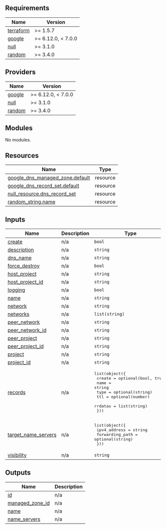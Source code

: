 <!-- BEGIN_TF_DOCS -->
## Requirements

| Name | Version |
|------|---------|
| <a name="requirement_terraform"></a> [terraform](#requirement\_terraform) | >= 1.5.7 |
| <a name="requirement_google"></a> [google](#requirement\_google) | >= 6.12.0, < 7.0.0 |
| <a name="requirement_null"></a> [null](#requirement\_null) | >= 3.1.0 |
| <a name="requirement_random"></a> [random](#requirement\_random) | >= 3.4.0 |

## Providers

| Name | Version |
|------|---------|
| <a name="provider_google"></a> [google](#provider\_google) | >= 6.12.0, < 7.0.0 |
| <a name="provider_null"></a> [null](#provider\_null) | >= 3.1.0 |
| <a name="provider_random"></a> [random](#provider\_random) | >= 3.4.0 |

## Modules

No modules.

## Resources

| Name | Type |
|------|------|
| [google_dns_managed_zone.default](https://registry.terraform.io/providers/hashicorp/google/latest/docs/resources/dns_managed_zone) | resource |
| [google_dns_record_set.default](https://registry.terraform.io/providers/hashicorp/google/latest/docs/resources/dns_record_set) | resource |
| [null_resource.dns_record_set](https://registry.terraform.io/providers/hashicorp/null/latest/docs/resources/resource) | resource |
| [random_string.name](https://registry.terraform.io/providers/hashicorp/random/latest/docs/resources/string) | resource |

## Inputs

| Name | Description | Type | Default | Required |
|------|-------------|------|---------|:--------:|
| <a name="input_create"></a> [create](#input\_create) | n/a | `bool` | `true` | no |
| <a name="input_description"></a> [description](#input\_description) | n/a | `string` | `null` | no |
| <a name="input_dns_name"></a> [dns\_name](#input\_dns\_name) | n/a | `string` | n/a | yes |
| <a name="input_force_destroy"></a> [force\_destroy](#input\_force\_destroy) | n/a | `bool` | `false` | no |
| <a name="input_host_project"></a> [host\_project](#input\_host\_project) | n/a | `string` | `null` | no |
| <a name="input_host_project_id"></a> [host\_project\_id](#input\_host\_project\_id) | n/a | `string` | `null` | no |
| <a name="input_logging"></a> [logging](#input\_logging) | n/a | `bool` | `false` | no |
| <a name="input_name"></a> [name](#input\_name) | n/a | `string` | `null` | no |
| <a name="input_network"></a> [network](#input\_network) | n/a | `string` | `null` | no |
| <a name="input_networks"></a> [networks](#input\_networks) | n/a | `list(string)` | `null` | no |
| <a name="input_peer_network"></a> [peer\_network](#input\_peer\_network) | n/a | `string` | `null` | no |
| <a name="input_peer_network_id"></a> [peer\_network\_id](#input\_peer\_network\_id) | n/a | `string` | `null` | no |
| <a name="input_peer_project"></a> [peer\_project](#input\_peer\_project) | n/a | `string` | `null` | no |
| <a name="input_peer_project_id"></a> [peer\_project\_id](#input\_peer\_project\_id) | n/a | `string` | `null` | no |
| <a name="input_project"></a> [project](#input\_project) | n/a | `string` | `null` | no |
| <a name="input_project_id"></a> [project\_id](#input\_project\_id) | n/a | `string` | n/a | yes |
| <a name="input_records"></a> [records](#input\_records) | n/a | <pre>list(object({<br/>    create  = optional(bool, true)<br/>    name    = string<br/>    type    = optional(string)<br/>    ttl     = optional(number)<br/>    rrdatas = list(string)<br/>  }))</pre> | `[]` | no |
| <a name="input_target_name_servers"></a> [target\_name\_servers](#input\_target\_name\_servers) | n/a | <pre>list(object({<br/>    ipv4_address    = string<br/>    forwarding_path = optional(string)<br/>  }))</pre> | `[]` | no |
| <a name="input_visibility"></a> [visibility](#input\_visibility) | n/a | `string` | `null` | no |

## Outputs

| Name | Description |
|------|-------------|
| <a name="output_id"></a> [id](#output\_id) | n/a |
| <a name="output_managed_zone_id"></a> [managed\_zone\_id](#output\_managed\_zone\_id) | n/a |
| <a name="output_name"></a> [name](#output\_name) | n/a |
| <a name="output_name_servers"></a> [name\_servers](#output\_name\_servers) | n/a |
<!-- END_TF_DOCS -->